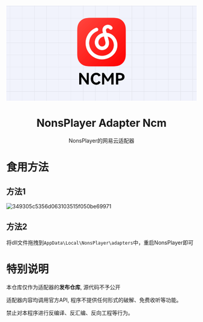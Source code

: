<div align="center">
<img src="preview.png" alt="图标">

<h1 align="center">NonsPlayer Adapter Ncm</h1>

<p align="center"> 
  NonsPlayer的网易云适配器
</p>
</div>

# 食用方法

## 方法1

![349305c5356d063103515f050be69971](https://github.com/user-attachments/assets/b2969c39-7658-4618-ae9b-b1ae124688fd)

## 方法2

将dll文件拖拽到`AppData\Local\NonsPlayer\adapters`中，重启NonsPlayer即可

# 特别说明

本仓库仅作为适配器的**发布仓库**, 源代码不予公开

适配器内容均调用官方API, 程序不提供任何形式的破解、免费收听等功能。

禁止对本程序进行反编译、反汇编、反向工程等行为。
